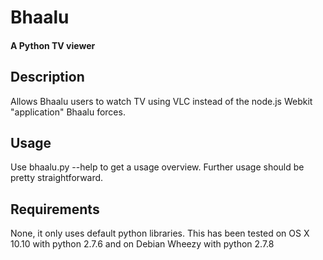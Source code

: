 # Bhaalu
#### A Python TV viewer

## Description
Allows Bhaalu users to watch TV using VLC instead of the node.js Webkit "application" Bhaalu forces.

## Usage
Use bhaalu.py --help to get a usage overview. Further usage should be pretty straightforward.

## Requirements
None, it only uses default python libraries. This has been tested on OS X 10.10 with python 2.7.6 and on Debian Wheezy with python 2.7.8